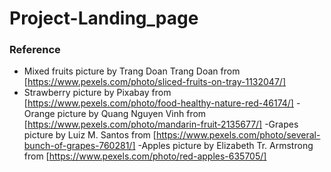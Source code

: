 # Project-Landing_page

### Reference
- Mixed fruits picture by Trang Doan
Trang Doan from [https://www.pexels.com/photo/sliced-fruits-on-tray-1132047/]
- Strawberry picture by Pixabay from [https://www.pexels.com/photo/food-healthy-nature-red-46174/]
-Orange picture by Quang Nguyen Vinh from [https://www.pexels.com/photo/mandarin-fruit-2135677/]
-Grapes picture by Luiz M. Santos from [https://www.pexels.com/photo/several-bunch-of-grapes-760281/]
-Apples picture by Elizabeth Tr. Armstrong from [https://www.pexels.com/photo/red-apples-635705/]